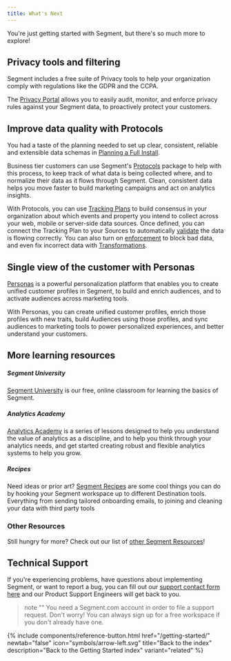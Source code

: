 ```yaml
---
title: What's Next
---
```


You're just getting started with Segment, but there's so much more to explore!

## Privacy tools and filtering

Segment includes a free suite of Privacy tools to help your organization comply with regulations like the GDPR and the CCPA.

The [Privacy Portal](/docs/privacy/portal/) allows you to easily audit, monitor, and enforce privacy rules against your Segment data, to proactively protect your customers.

## Improve data quality with Protocols

You had a taste of the planning needed to set up clear, consistent, reliable and extensible data schemas in [Planning a Full Install](/docs/getting-started/03-planning-full-install/).

Business tier customers can use Segment's [Protocols](/docs/protocols/) package to help with this process, to keep track of what data is being collected where, and to normalize their data as it flows through Segment. Clean, consistent data helps you move faster to build marketing campaigns and act on analytics insights.

With Protocols, you can use [Tracking Plans](/docs/protocols/tracking-plan/create/) to build consensus in your organization about which events and property you intend to collect across your web, mobile or server-side data sources. Once defined, you can connect the Tracking Plan to your Sources to automatically [validate](/docs/protocols/validate/) the data is flowing correctly. You can also turn on [enforcement](/docs/protocols/enforce/) to block bad data, and even fix incorrect data with [Transformations](/docs/protocols/transform/).

## Single view of the customer with Personas

[Personas](/docs/personas/) is a powerful personalization platform that enables you to create unified customer profiles in Segment, to build and enrich audiences, and to activate audiences across marketing tools.

With Personas, you can create unified customer profiles, enrich those profiles with new traits, build Audiences using those profiles, and sync audiences to marketing tools to power personalized experiences, and better understand your customers.


## More learning resources


##### Segment University

[Segment University](https://university.segment.com/?utm=docs) is our free, online classroom for learning the basics of Segment.

##### Analytics Academy

[Analytics Academy](https://segment.com/academy/?utm=docs) is a series of lessons designed to help you understand the value of analytics as a discipline, and to help you think through your analytics needs, and get started creating robust and flexible analytics systems to help you grow.

##### Recipes

Need ideas or prior art? [Segment Recipes](https://segment.com/recipes/?utm=docs) are some cool things you can do by hooking your Segment workspace up to different Destination tools. Everything from sending tailored onboarding emails, to joining and cleaning your data with third party tools

### Other Resources

Still hungry for more? Check out our list of [other Segment Resources](https://segment.com/resources/?utm=docs)!


## Technical Support

If you're experiencing problems, have questions about implementing Segment, or want to report a bug, you can fill out our [support contact form here](https://segment.com/help/contact/) and our Product Support Engineers will get back to you.

> note ""
> You need a Segment.com account in order to file a support request. Don't worry! You can always sign up for a free workspace if you don't already have one.


{% include components/reference-button.html  href="/getting-started/" newtab="false" icon="symbols/arrow-left.svg" title="Back to the index" description="Back to the Getting Started index" variant="related" %}
